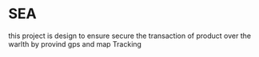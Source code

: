 # SEA
this project is design to ensure secure the transaction of product over the warlth by provind gps and map Tracking
